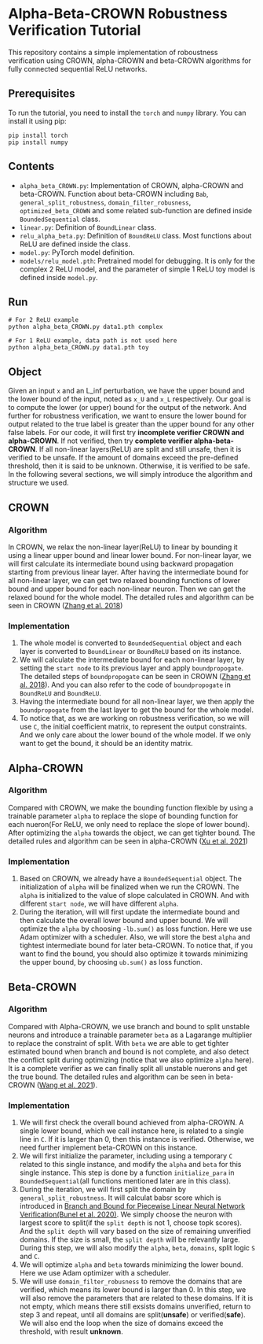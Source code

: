 # Alpha-Beta-CROWN Robustness Verification Tutorial 
This repository contains a simple implementation of roboustness verification using CROWN, alpha-CROWN and beta-CROWN algorithms for fully connected sequential ReLU networks. 

## Prerequisites 
To run the tutorial, you need to install the `torch` and `numpy` library. You can install it using pip: 
```
pip install torch
pip install numpy
```

## Contents
- `alpha_beta_CROWN.py`: Implementation of CROWN, alpha-CROWN and beta-CROWN. Function about beta-CROWN including `Bab`, `general_split_robustness`, `domain_filter_robusness`, `optimized_beta_CROWN` and some related sub-function are defined inside `BoundedSequential` class.
- `linear.py`: Definition of `BoundLinear` class. 
- `relu_alpha_beta.py`: Definition of `BoundReLU` class. Most functions about ReLU are defined inside the  class.
- `model.py`: PyTorch model definition.  
- `models/relu_model.pth`: Pretrained model for debugging. It is only for the complex 2 ReLU model, and the parameter of simple 1 ReLU toy model is defined inside `model.py`. 

## Run
```
# For 2 ReLU example
python alpha_beta_CROWN.py data1.pth complex

# For 1 ReLU example, data path is not used here
python alpha_beta_CROWN.py data1.pth toy
```
## Object
Given an input `x` and an L_inf perturbation, we have the upper bound and the lower bound of the input, noted as `x_U` and `x_L` respectively. Our goal is to compute the lower (or upper) bound for the output of the network. And further for robustness verification, we want to ensure the lower bound for output related to the true label is greater than the upper bound for any other false labels. For our code, it will first try **incomplete verifier CROWN and alpha-CROWN**. If not verified, then try **complete verifier alpha-beta-CROWN**. If all non-linear layers(ReLU) are split and still unsafe, then it is verified to be unsafe. If the amount of domains exceed the pre-defined threshold, then it is said to be unknown. Otherwise, it is verified to be safe. In the following several sections, we will simply introduce the algorithm and structure we used.

## CROWN
### Algorithm
In CROWN, we relax the non-linear layer(ReLU) to linear by bounding it using a linear upper bound and linear lower bound. For non-linear layar, we will first calculate its intermediate bound using backward propagation starting from previous linear layer. After having the intermediate bound for all non-linear layer, we can get two relaxed bounding functions of lower bound and upper bound for each non-linear neuron. Then we can get the relaxed bound for the whole model. The detailed rules and algorithm can be seen in CROWN ([Zhang et al. 2018](https://arxiv.org/pdf/1811.00866))

### Implementation
1. The whole model is converted to `BoundedSequential` object and each layer is converted to `BoundLinear` or `BoundReLU` based on its instance.
2. We will calculate the intermediate bound for each non-linear layer, by setting the `start node` to its previous layer and apply `boundpropogate`. The detailed steps of `boundpropogate` can be seen in CROWN ([Zhang et al. 2018](https://arxiv.org/pdf/1811.00866)). And you can also refer to the code of `boundpropogate` in `BoundReLU` and `BoundReLU`.
3. Having the intermediate bound for all non-linear layer, we then apply the `boundpropogate` from the last layer to get the bound for the whole model.
4. To notice that, as we are working on robustness verification, so we will use `C`, the initial coefficient matrix, to represent the output constraints. And we only care about the lower bound of the whole model. If we only want to get the bound, it should be an identity matrix.

## Alpha-CROWN
### Algorithm
Compared with CROWN, we make the bounding function flexible by using a trainable parameter `alpha` to replace the slope of bounding function for each nueron(For ReLU, we only need to replace the slope of lower bound). After optimizing the `alpha` towards the object, we can get tighter bound. The detailed rules and algorithm can be seen in alpha-CROWN ([Xu et al. 2021](https://arxiv.org/pdf/2011.13824))

### Implementation
1. Based on CROWN, we already have a `BoundedSequential` object. The initialization of `alpha` will be finalized when we run the CROWN. The `alpha` is initialized to the value of slope calculated in CROWN. And with different `start node`, we will have different `alpha`.
2.  During the iteration, will will first update the intermediate bound and then calculate the overall lower bound and upper bound. We will optimize the `alpha` by choosing `-lb.sum()` as loss function. Here we use Adam optimizer with a scheduler. Also, we will store the best `alpha` and tightest intermediate bound for later beta-CROWN. To notice that, if you want to find the bound, you should also optimize it towards minimizing the upper bound, by choosing `ub.sum()` as loss function.
## Beta-CROWN
### Algorithm
Compared with Alpha-CROWN, we use branch and bound to split unstable neurons and introduce a trainable parameter `beta` as a Lagarange multiplier to replace the constraint of split. With `beta` we are able to get tighter estimated bound when branch and bound is not complete, and also detect the conflict split during optimizing (notice that we also optimize `alpha` here). It is a complete verifier as we can finally split all unstable nuerons and get the true bound. The detailed rules and algorithm can be seen in beta-CROWN ([Wang et al. 2021](https://arxiv.org/pdf/2103.06624)).
### Implementation
1. We will first check the overall bound achieved from alpha-CROWN. A single lower bound, which we call instance here, is related to a single line in `C`. If it is larger than 0, then this instance is verified. Otherwise, we need further implement beta-CROWN on this instance.
2. We will first initialize the parameter, including using a temporary `C` related to this single instance, and modify the `alpha` and `beta` for this single instance. This step is done by a function `initialize_para` in `BoundedSequential`(all functions mentioned later are in this class). 
3. During the iteration, we will first split the domain by `general_split_robustness`. It will calculat babsr score which is introduced in [Branch and Bound for Piecewise Linear Neural Network
Verification(Bunel et al. 2020)](https://arxiv.org/pdf/2103.06624). We simply choose the neuron with largest score to split(if the `split depth` is not 1, choose topk scores). And the `split depth` will vary based on the size of remaining unverified domains. If the size is small, the `split depth` will be relevantly large. During this step, we will also modify the `alpha`, `beta`, `domains`, split logic `S` and `C`.
4. We will optimize `alpha` and `beta` towards minimizing the lower bound. Here we use Adam optimizer with a scheduler.
5. We will use `domain_filter_robusness` to remove the domains that are verified, which means its lower bound is larger than 0. In this step, we will also remove the parameters that are related to these domains. If it is not empty, which means there still exsists domains unverified, return to step 3 and repeat, until all domains are split(**unsafe**) or verified(**safe**). We will also end the loop when the size of domains exceed the threshold, with result **unknown**.

